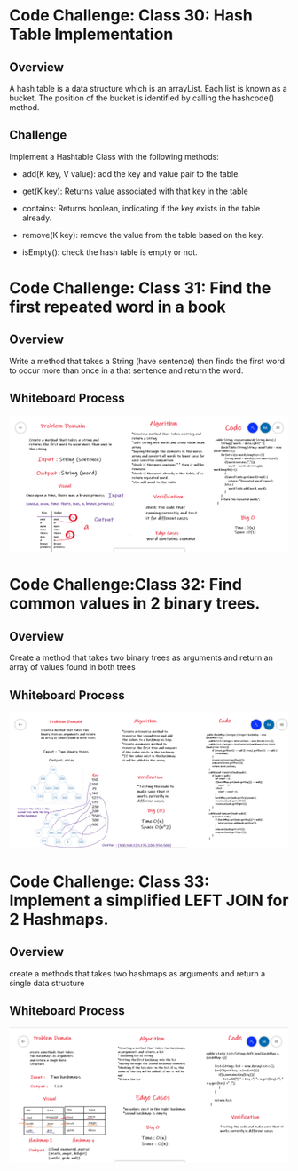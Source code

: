 # Code Challenge: Class 30: Hash Table Implementation

## Overview 

A hash table is a data structure which is an arrayList. Each list is known as a bucket. The position of the bucket is identified by calling the hashcode() method.

## Challenge 

Implement a Hashtable Class with the following methods:

- add(K key, V value): add the key and value pair to the table.

- get(K key): Returns value associated with that key in the table

- contains: Returns boolean, indicating if the key exists in the table already.

- remove(K key): remove the value from the table based on the key.

- isEmpty(): check the hash table is empty or not.



# Code Challenge: Class 31: Find the first repeated word in a book

## Overview              

Write a method that takes a String (have sentence) then finds the first word to occur more than once in a that sentence and return the word.

## Whiteboard Process

![challenge 31](whiteboard/challenge31.PNG)


# Code Challenge:Class 32: Find common values in 2 binary trees.

## Overview 

Create a method that takes two binary trees as arguments and return an array of values found in both trees

## Whiteboard Process


![challenge 32](whiteboard/challenge32.PNG)



# Code Challenge: Class 33: Implement a simplified LEFT JOIN for 2 Hashmaps.

## Overview 

create a methods that takes two hashmaps as arguments and return a single data structure

## Whiteboard Process

![challenge 33](whiteboard/challenge33.PNG)